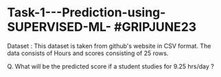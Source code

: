 # Task-1---Prediction-using-SUPERVISED-ML-  #GRIPJUNE23
Dataset :
This dataset is taken from github's website in CSV format. The data consists of Hours and scores consisting of 25 rows.

Q. What will be the predicted score if a student studies for 9.25 hrs/day ? 
